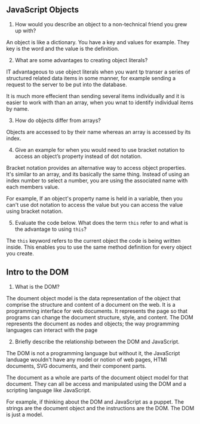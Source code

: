 ## JavaScript Objects

1. How would you describe an object to a non-technical friend you grew up with?

An object is like a dictionary. You have a key and values for example. They key is the word and the value is the definition. 

2. What are some advantages to creating object literals?

IT advantageous to use object literals when you want tp transer a series of structured related data items in some manner, for example sending a request to the server to be put into the database. 

It is much more effecient than sending several items individually and it is easier to work with than an array, when you wnat to identify individual items by name. 

3. How do objects differ from arrays?

Objects are accessed to by their name whereas an array is accessed by its index. 

4. Give an example for when you would need to use bracket notation to access an object’s property instead of dot notation.

Bracket notation provides an alternative way to access object properties. It's similar to an array, and its basically the same thing. Instead of using an index number to select a number, you are using the associated name with each members value. 

For example, If an object's property name is held in a variable, then you can't use dot notation to access the value but you can access the value using bracket notation.

5. Evaluate the code below. What does the term `this` refer to and what is the advantage to using `this`?

The `this` keyword refers to the current object the code is being written inside. This enables you to use the same method definition for every object you create. 

## Intro to the DOM

1. What is the DOM?

The doument object model is the data representation of the object that comprise the structure and content of a document on the web.  It is a programming interface for web documents. It represents the page so that programs can change the document structure, style, and content. The DOM represents the document as nodes and objects; the way programming languages can interact with the page 

2. Briefly describe the relationship between the DOM and JavaScript.

The DOM is not a programming language but without it, the JavaScript landuage wouldn't have any model or notion of web pages, HTMl documents, SVG documents, and their component parts. 

The document as a whole are parts of the document object model for that document. They can all be access and manipulated using the DOM and a scripting language like JavaScript. 

For example, if thinking about the DOM and JavaScript as a puppet. The strings are the document object and the instructions are the DOM. The DOM is just a model. 